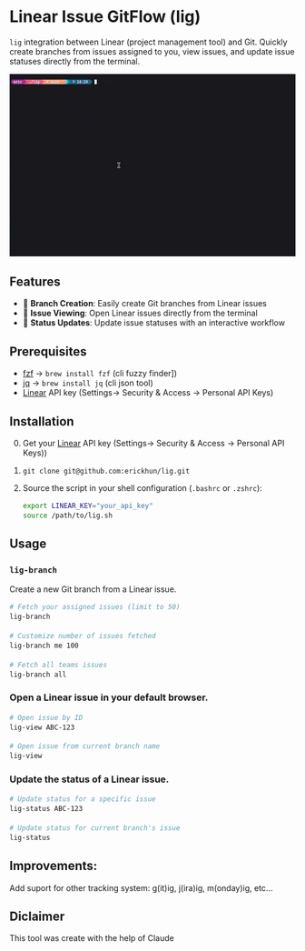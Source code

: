 # Linear Issue GitFlow (lig)

`lig`  integration between Linear (project management tool) and Git. Quickly create branches from issues assigned to you, view issues, and update issue statuses directly from the terminal.

![Demo of the project](lig-demo.gif)


## Features

- 🌿 **Branch Creation**: Easily create Git branches from Linear issues
- 👀 **Issue Viewing**: Open Linear issues directly from the terminal
- 🔄 **Status Updates**: Update issue statuses with an interactive workflow

## Prerequisites

- [fzf](https://github.com/junegunn/fzf) -> `brew install fzf`  (cli fuzzy finder]) 
- [jq](https://jqlang.org/) -> `brew install jq` (cli json tool)
- [Linear](https://linear.app/) API key (Settings-> Security & Access -> Personal API Keys)

## Installation

0. Get your [Linear](https://linear.app/) API key (Settings-> Security & Access -> Personal API Keys))
1. `git clone git@github.com:erickhun/lig.git`
2. Source the script in your shell configuration (`.bashrc` or `.zshrc`):

   ```bash
   export LINEAR_KEY="your_api_key"
   source /path/to/lig.sh
   ```

## Usage

### `lig-branch`

Create a new Git branch from a Linear issue.

```bash
# Fetch your assigned issues (limit to 50)
lig-branch

# Customize number of issues fetched
lig-branch me 100

# Fetch all teams issues
lig-branch all
```


### Open a Linear issue in your default browser.

```bash
# Open issue by ID
lig-view ABC-123

# Open issue from current branch name
lig-view
```

### Update the status of a Linear issue.

```bash
# Update status for a specific issue
lig-status ABC-123

# Update status for current branch's issue
lig-status
```

## Improvements:
Add suport for other tracking system: g(it)ig, j(ira)ig, m(onday)ig, etc...


## Diclaimer
This tool was create with the help of Claude
